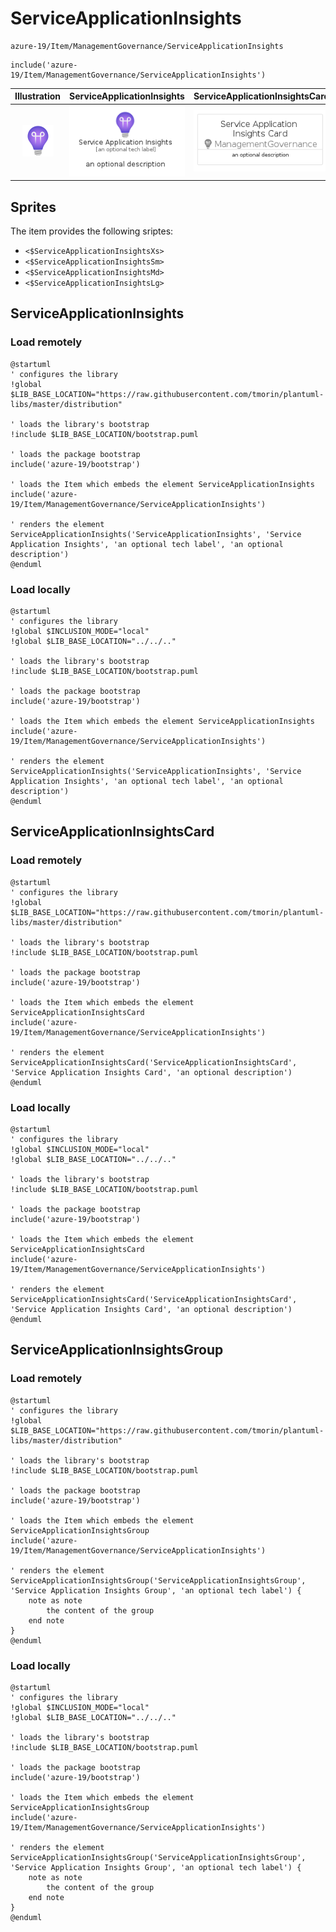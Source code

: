 # ServiceApplicationInsights


```text
azure-19/Item/ManagementGovernance/ServiceApplicationInsights
```

```text
include('azure-19/Item/ManagementGovernance/ServiceApplicationInsights')
```



| Illustration | ServiceApplicationInsights | ServiceApplicationInsightsCard | ServiceApplicationInsightsGroup |
| :---: | :---: | :---: | :---: |
| ![illustration for Illustration](../../../azure-19/Item/ManagementGovernance/ServiceApplicationInsights.png) | ![illustration for ServiceApplicationInsights](../../../azure-19/Item/ManagementGovernance/ServiceApplicationInsights.Local.png) | ![illustration for ServiceApplicationInsightsCard](../../../azure-19/Item/ManagementGovernance/ServiceApplicationInsightsCard.Local.png) | ![illustration for ServiceApplicationInsightsGroup](../../../azure-19/Item/ManagementGovernance/ServiceApplicationInsightsGroup.Local.png) |



## Sprites
The item provides the following sriptes:

- `<$ServiceApplicationInsightsXs>`
- `<$ServiceApplicationInsightsSm>`
- `<$ServiceApplicationInsightsMd>`
- `<$ServiceApplicationInsightsLg>`





## ServiceApplicationInsights

### Load remotely
```plantuml
@startuml
' configures the library
!global $LIB_BASE_LOCATION="https://raw.githubusercontent.com/tmorin/plantuml-libs/master/distribution"

' loads the library's bootstrap
!include $LIB_BASE_LOCATION/bootstrap.puml

' loads the package bootstrap
include('azure-19/bootstrap')

' loads the Item which embeds the element ServiceApplicationInsights
include('azure-19/Item/ManagementGovernance/ServiceApplicationInsights')

' renders the element
ServiceApplicationInsights('ServiceApplicationInsights', 'Service Application Insights', 'an optional tech label', 'an optional description')
@enduml
```

### Load locally
```plantuml
@startuml
' configures the library
!global $INCLUSION_MODE="local"
!global $LIB_BASE_LOCATION="../../.."

' loads the library's bootstrap
!include $LIB_BASE_LOCATION/bootstrap.puml

' loads the package bootstrap
include('azure-19/bootstrap')

' loads the Item which embeds the element ServiceApplicationInsights
include('azure-19/Item/ManagementGovernance/ServiceApplicationInsights')

' renders the element
ServiceApplicationInsights('ServiceApplicationInsights', 'Service Application Insights', 'an optional tech label', 'an optional description')
@enduml
```

## ServiceApplicationInsightsCard

### Load remotely
```plantuml
@startuml
' configures the library
!global $LIB_BASE_LOCATION="https://raw.githubusercontent.com/tmorin/plantuml-libs/master/distribution"

' loads the library's bootstrap
!include $LIB_BASE_LOCATION/bootstrap.puml

' loads the package bootstrap
include('azure-19/bootstrap')

' loads the Item which embeds the element ServiceApplicationInsightsCard
include('azure-19/Item/ManagementGovernance/ServiceApplicationInsights')

' renders the element
ServiceApplicationInsightsCard('ServiceApplicationInsightsCard', 'Service Application Insights Card', 'an optional description')
@enduml
```

### Load locally
```plantuml
@startuml
' configures the library
!global $INCLUSION_MODE="local"
!global $LIB_BASE_LOCATION="../../.."

' loads the library's bootstrap
!include $LIB_BASE_LOCATION/bootstrap.puml

' loads the package bootstrap
include('azure-19/bootstrap')

' loads the Item which embeds the element ServiceApplicationInsightsCard
include('azure-19/Item/ManagementGovernance/ServiceApplicationInsights')

' renders the element
ServiceApplicationInsightsCard('ServiceApplicationInsightsCard', 'Service Application Insights Card', 'an optional description')
@enduml
```

## ServiceApplicationInsightsGroup

### Load remotely
```plantuml
@startuml
' configures the library
!global $LIB_BASE_LOCATION="https://raw.githubusercontent.com/tmorin/plantuml-libs/master/distribution"

' loads the library's bootstrap
!include $LIB_BASE_LOCATION/bootstrap.puml

' loads the package bootstrap
include('azure-19/bootstrap')

' loads the Item which embeds the element ServiceApplicationInsightsGroup
include('azure-19/Item/ManagementGovernance/ServiceApplicationInsights')

' renders the element
ServiceApplicationInsightsGroup('ServiceApplicationInsightsGroup', 'Service Application Insights Group', 'an optional tech label') {
    note as note
        the content of the group
    end note
}
@enduml
```

### Load locally
```plantuml
@startuml
' configures the library
!global $INCLUSION_MODE="local"
!global $LIB_BASE_LOCATION="../../.."

' loads the library's bootstrap
!include $LIB_BASE_LOCATION/bootstrap.puml

' loads the package bootstrap
include('azure-19/bootstrap')

' loads the Item which embeds the element ServiceApplicationInsightsGroup
include('azure-19/Item/ManagementGovernance/ServiceApplicationInsights')

' renders the element
ServiceApplicationInsightsGroup('ServiceApplicationInsightsGroup', 'Service Application Insights Group', 'an optional tech label') {
    note as note
        the content of the group
    end note
}
@enduml
```

